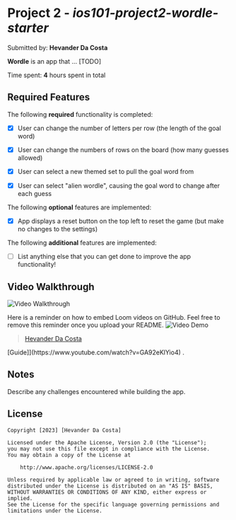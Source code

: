 # Project 2 - *ios101-project2-wordle-starter*

Submitted by: **Hevander Da Costa**

**Wordle** is an app that ... [TODO] 

Time spent: **4** hours spent in total

## Required Features

The following **required** functionality is completed:

- [x] User can change the number of letters per row (the length of the goal word)
- [x] User can change the numbers of rows on the board (how many guesses allowed)
- [x] User can select a new themed set to pull the goal word from
- [x] User can select "alien wordle", causing the goal word to change after each guess


The following **optional** features are implemented:

- [x] App displays a reset button on the top left to reset the game (but make no changes to the settings)

The following **additional** features are implemented:

- [ ] List anything else that you can get done to improve the app functionality!

## Video Walkthrough
<img src='https://i.imgur.com/J5sEzo4.gif' title='Video Walkthrough' width='' alt='Video Walkthrough' />


Here is a reminder on how to embed Loom videos on GitHub. Feel free to remove this reminder once you upload your README.
<img src='http://i.imgur.com/a/B44k6P4.gif' title='Video Demo' width='' alt='Video Demo' /> 
<blockquote class="imgur-embed-pub" lang="en" data-id="a/B44k6P4"  ><a href="//imgur.com/a/B44k6P4">Hevander Da Costa</a></blockquote>
[Guide]](https://www.youtube.com/watch?v=GA92eKlYio4) .

## Notes

Describe any challenges encountered while building the app.

## License

    Copyright [2023] [Hevander Da Costa]

    Licensed under the Apache License, Version 2.0 (the "License");
    you may not use this file except in compliance with the License.
    You may obtain a copy of the License at

        http://www.apache.org/licenses/LICENSE-2.0

    Unless required by applicable law or agreed to in writing, software
    distributed under the License is distributed on an "AS IS" BASIS,
    WITHOUT WARRANTIES OR CONDITIONS OF ANY KIND, either express or implied.
    See the License for the specific language governing permissions and
    limitations under the License.
